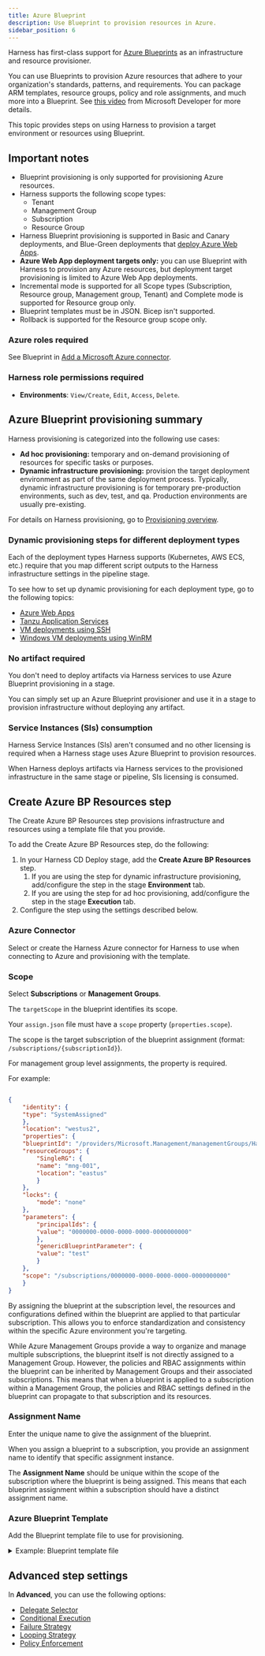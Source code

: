 ```yaml
---
title: Azure Blueprint
description: Use Blueprint to provision resources in Azure.
sidebar_position: 6
---
```


Harness has first-class support for [Azure Blueprints](https://learn.microsoft.com/en-us/azure/governance/blueprints/overview) as an infrastructure and resource provisioner.

You can use Blueprints to provision Azure resources that adhere to your organization's standards, patterns, and requirements. You can package ARM templates, resource groups, policy and role assignments, and much more into a Blueprint. See [this video](https://www.youtube.com/watch?v=cQ9D-d6KkMY) from Microsoft Developer for more details.

This topic provides steps on using Harness to provision a target environment or resources using Blueprint.

## Important notes

* Blueprint provisioning is only supported for provisioning Azure resources.
* Harness supports the following scope types:
	+ Tenant
	+ Management Group
	+ Subscription
	+ Resource Group
* Harness Blueprint provisioning is supported in Basic and Canary deployments, and Blue-Green deployments that [deploy Azure Web Apps](/docs/continuous-delivery/deploy-srv-diff-platforms/azure/azure-web-apps-tutorial).
* **Azure Web App deployment targets only:** you can use Blueprint with Harness to provision any Azure resources, but deployment target provisioning is limited to Azure Web App deployments.
* Incremental mode is supported for all Scope types (Subscription, Resource group, Management group, Tenant) and Complete mode is supported for Resource group only.
* Blueprint templates must be in JSON. Bicep isn't supported.
* Rollback is supported for the Resource group scope only.


### Azure roles required

See Blueprint in [Add a Microsoft Azure connector](/docs/platform/connectors/cloud-providers/add-a-microsoft-azure-connector/).

### Harness role permissions required

- **Environments**: `View/Create`, `Edit`, `Access`, `Delete`.

## Azure Blueprint provisioning summary

Harness provisioning is categorized into the following use cases:
- **Ad hoc provisioning:** temporary and on-demand provisioning of resources for specific tasks or purposes.
- **Dynamic infrastructure provisioning:** provision the target deployment environment as part of the same deployment process. Typically, dynamic infrastructure provisioning is for temporary pre-production environments, such as dev, test, and qa. Production environments are usually pre-existing. 

For details on Harness provisioning, go to [Provisioning overview](/docs/continuous-delivery/cd-infrastructure/provisioning-overview).


### Dynamic provisioning steps for different deployment types

Each of the deployment types Harness supports (Kubernetes, AWS ECS, etc.) require that you map different script outputs to the Harness infrastructure settings in the pipeline stage.

To see how to set up dynamic provisioning for each deployment type, go to the following topics:

- [Azure Web Apps](/docs/continuous-delivery/deploy-srv-diff-platforms/azure/azure-web-apps-tutorial)
- [Tanzu Application Services](/docs/continuous-delivery/deploy-srv-diff-platforms/tanzu/tanzu-app-services-quickstart)
- [VM deployments using SSH](/docs/continuous-delivery/deploy-srv-diff-platforms/traditional/ssh-ng)	
- [Windows VM deployments using WinRM](/docs/continuous-delivery/deploy-srv-diff-platforms/traditional/win-rm-tutorial)

### No artifact required

You don't need to deploy artifacts via Harness services to use Azure Blueprint provisioning in a stage.

You can simply set up an Azure Blueprint provisioner and use it in a stage to provision infrastructure without deploying any artifact.

### Service Instances (SIs) consumption

Harness Service Instances (SIs) aren't consumed and no other licensing is required when a Harness stage uses Azure Blueprint to provision resources.

When Harness deploys artifacts via Harness services to the provisioned infrastructure in the same stage or pipeline, SIs licensing is consumed.

## Create Azure BP Resources step

The Create Azure BP Resources step provisions infrastructure and resources using a template file that you provide.

To add the Create Azure BP Resources step, do the following:

1. In your Harness CD Deploy stage, add the **Create Azure BP Resources** step.
   1. If you are using the step for dynamic infrastructure provisioning, add/configure the step in the stage **Environment** tab.
   2. If you are using the step for ad hoc provisioning, add/configure the step in the stage **Execution** tab.
2. Configure the step using the settings described below.

### Azure Connector

Select or create the Harness Azure connector for Harness to use when connecting to Azure and provisioning with the template.

### Scope

Select **Subscriptions** or **Management Groups**.

The `targetScope` in the blueprint identifies its scope.

Your `assign.json` file must have a `scope` property (`properties.scope`). 

The scope is the target subscription of the blueprint assignment (format: `/subscriptions/{subscriptionId}`). 

For management group level assignments, the property is required.

For example:

```json

{  
    "identity": {  
    "type": "SystemAssigned"  
    },  
    "location": "westus2",  
    "properties": {  
    "blueprintId": "/providers/Microsoft.Management/managementGroups/HarnessARMTest/providers/Microsoft.Blueprint/blueprints/101-boilerplate-mng/versions/v2",  
    "resourceGroups": {  
        "SingleRG": {  
        "name": "mng-001",  
        "location": "eastus"  
        }  
    },  
    "locks": {  
        "mode": "none"  
    },  
    "parameters": {  
        "principalIds": {  
        "value": "0000000-0000-0000-0000-0000000000"  
        },  
        "genericBlueprintParameter": {  
        "value": "test"  
        }  
    },  
    "scope": "/subscriptions/0000000-0000-0000-0000-0000000000"  
    }  
}

```

By assigning the blueprint at the subscription level, the resources and configurations defined within the blueprint are applied to that particular subscription. This allows you to enforce standardization and consistency within the specific Azure environment you're targeting.

While Azure Management Groups provide a way to organize and manage multiple subscriptions, the blueprint itself is not directly assigned to a Management Group. However, the policies and RBAC assignments within the blueprint can be inherited by Management Groups and their associated subscriptions. This means that when a blueprint is applied to a subscription within a Management Group, the policies and RBAC settings defined in the blueprint can propagate to that subscription and its resources.

### Assignment Name

Enter the unique name to give the assignment of the blueprint. 

When you assign a blueprint to a subscription, you provide an assignment name to identify that specific assignment instance.

The **Assignment Name** should be unique within the scope of the subscription where the blueprint is being assigned. This means that each blueprint assignment within a subscription should have a distinct assignment name.

### Azure Blueprint Template

Add the Blueprint template file to use for provisioning.

<details>
<summary>Example: Blueprint template file</summary>

The following example provides a blueprint description, specifies the target scope as the subscription level, includes parameters for RBAC assignment and storage account type, and defines a resource group artifact with an optional description.

```json

{
    "properties": {
        "description": "This will be displayed in the essentials, so make it good",
        "targetScope": "subscription",
        "parameters": {
            "principalIds": {
                "type": "string",
                "metadata": {
                    "displayName": "Principal IDs",
                    "description": "This is a blueprint parameter that any artifact can reference. We'll display these descriptions for you in the info bubble. Supply principal IDs for the users, groups or service principals for the RBAC assignment",
                    "strongType": "PrincipalId"
                }
            },
            "storageAccountType": {
                "type": "string",
                "defaultValue": "Standard_GRS"
            }
        },
        "resourceGroups": {
            "SingleRG": {
                "description": "An optional description for your RG artifact. FYI location and name properties can be left out and we will assume they are assignment-time parameters"
            }
        }
    },
    "type": "Microsoft.Blueprint/blueprints"
}

```

</details>

## Advanced step settings

In **Advanced**, you can use the following options:

* [Delegate Selector](/docs/platform/delegates/manage-delegates/select-delegates-with-selectors)
* [Conditional Execution](/docs/platform/pipelines/w_pipeline-steps-reference/step-skip-condition-settings)
* [Failure Strategy](/docs/platform/pipelines/w_pipeline-steps-reference/step-failure-strategy-settings)
* [Looping Strategy](/docs/platform/pipelines/looping-strategies/looping-strategies-matrix-repeat-and-parallelism)
* [Policy Enforcement](/docs/platform/governance/policy-as-code/harness-governance-overview)